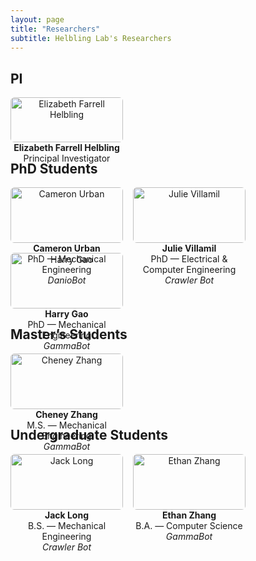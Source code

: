 ```yaml
---
layout: page
title: "Researchers"
subtitle: Helbling Lab's Researchers
---
```


## PI
<div style="display:flex;flex-wrap:wrap;gap:16px;">
  <div style="width:180px;text-align:center;">
    <img src="{{ '/assets/img/headshots/efh.jpg' | relative_url }}" alt="Elizabeth Farrell Helbling" style="width:100%;height:auto;border-radius:6px;">
    <div><strong>Elizabeth Farrell Helbling</strong><br><span>Principal Investigator</span></div>
  </div>
</div>

## PhD Students
<div style="display:flex;flex-wrap:wrap;gap:16px;">
  <div style="width:180px;text-align:center;">
    <img src="{{ '/assets/img/headshots/cameron_urban.jpg' | relative_url }}" alt="Cameron Urban" style="width:100%;height:auto;border-radius:6px;">
    <div><strong>Cameron Urban</strong><br><span>PhD — Mechanical Engineering</span><br><em>DanioBot</em></div>
  </div>
  <div style="width:180px;text-align:center;">
    <img src="{{ '/assets/img/headshots/julie_villamil.png' | relative_url }}" alt="Julie Villamil" style="width:100%;height:auto;border-radius:6px;">
    <div><strong>Julie Villamil</strong><br><span>PhD — Electrical & Computer Engineering</span><br><em>Crawler Bot</em></div>
  </div>
  <div style="width:180px;text-align:center;">
    <img src="{{ '/assets/img/headshots/harry_gao.jpg' | relative_url }}" alt="Harry Gao" style="width:100%;height:auto;border-radius:6px;">
    <div><strong>Harry Gao</strong><br><span>PhD — Mechanical Engineering</span><br><em>GammaBot</em></div>
  </div>
</div>

## Master’s Students
<div style="display:flex;flex-wrap:wrap;gap:16px;">
  <div style="width:180px;text-align:center;">
    <img src="{{ '/assets/img/headshots/cheney_zhang.jpg' | relative_url }}" alt="Cheney Zhang" style="width:100%;height:auto;border-radius:6px;">
    <div><strong>Cheney Zhang</strong><br><span>M.S. — Mechanical Engineering</span><br><em>GammaBot</em></div>
  </div>
</div>

## Undergraduate Students
<div style="display:flex;flex-wrap:wrap;gap:16px;">
  <div style="width:180px;text-align:center;">
    <img src="{{ '/assets/img/headshots/jack_long.jpg' | relative_url }}" alt="Jack Long" style="width:100%;height:auto;border-radius:6px;">
    <div><strong>Jack Long</strong><br><span>B.S. — Mechanical Engineering</span><br><em>Crawler Bot</em></div>
  </div>
  <div style="width:180px;text-align:center;">
    <img src="{{ '/assets/img/headshots/ethan_zhang.jpg' | relative_url }}" alt="Ethan Zhang" style="width:100%;height:auto;border-radius:6px;">
    <div><strong>Ethan Zhang</strong><br><span>B.A. — Computer Science</span><br><em>GammaBot</em></div>
  </div>
</div>
